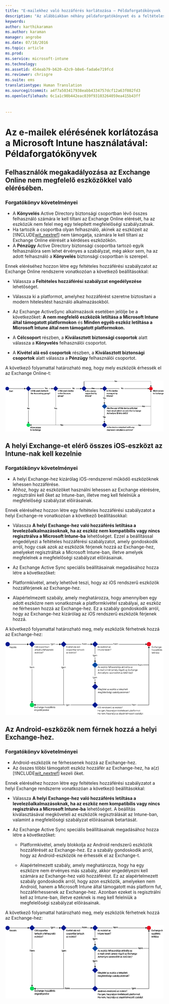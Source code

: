```yaml
---
title: "E-mailekhez való hozzáférés korlátozása – Példaforgatókönyvek | Microsoft Intune"
description: "Az alábbiakban néhány példaforgatókönyvet és a feltételes hozzáféréssel történő megvalósításuk módját találhatja."
keywords: 
author: karthikaraman
ms.author: karaman
manager: angrobe
ms.date: 07/18/2016
ms.topic: article
ms.prod: 
ms.service: microsoft-intune
ms.technology: 
ms.assetid: 454eab79-b620-42c9-b8e6-fada6e719fcd
ms.reviewer: chrisgre
ms.suite: ems
translationtype: Human Translation
ms.sourcegitcommit: a4f7a503417938eabb4334757dcf12a63f082fd3
ms.openlocfilehash: 6c1a1c90b442eac039f93103264059ea415b43ff


---
```


# Az e-mailek elérésének korlátozása a Microsoft Intune használatával: Példaforgatókönyvek

## Felhasználók megakadályozása az Exchange Online nem megfelelő eszközökkel való elérésében.
### Forgatókönyv követelményei
- A **Könyvelés** Active Directory biztonsági csoportban lévő összes felhasználó számára le kell tiltani az Exchange Online elérését, ha az eszközük nem felel meg egy telepített megfelelőségi szabályzatnak.
- Ha tartozik a csoportba olyan felhasználó, akinek az eszközeit az [!INCLUDE[wit_nextref](../includes/wit_nextref_md.md)] nem támogatja, számára le kell tiltani az Exchange Online elérését a kérdéses eszközökön.
- A **Pénzügy** Active Directory biztonsági csoportba tartozó egyik felhasználóra sem lehet érvényes a szabályzat, még akkor sem, ha az adott felhasználó a **Könyvelés** biztonsági csoportban is szerepel.

Ennek eléréséhez hozzon létre egy feltételes hozzáférési szabályzatot az Exchange Online rendszerre vonatkozóan a következő beállításokkal:

-   Válassza a **Feltételes hozzáférési szabályzat engedélyezése** lehetőséget.

- Válassza ki a platformot, amelyhez hozzáférést szeretne biztosítani a modern hitelesítést használó alkalmazásokból.
- Az Exchange ActiveSync alkalmazások esetében jelölje be a következőket: **A nem megfelelő eszközök letiltása a Microsoft Intune által támogatott platformokon** és **Minden egyéb eszköz letiltása a Microsoft Intune által nem támogatott platformokon.**
-   A **Célcsoport** részben, a **Kiválasztott biztonsági csoportok** alatt válassza a **Könyvelés** felhasználói csoportot.

-   A **Kivétel alá eső csoportok** részben, a **Kiválasztott biztonsági csoportok** alatt válassza a **Pénzügy** felhasználói csoportot.


A következő folyamattal határozható meg, hogy mely eszközök érhessék el az Exchange Online-t:

![Az eszközök általi elérés folyamata](./media/ConditionalAccess8-5.png)

## A helyi Exchange-et elérő összes iOS-eszközt az Intune-nak kell kezelnie
### Forgatókönyv követelményei
- A helyi Exchange-hez kizárólag iOS-rendszerrel működő eszközöknek lehessen hozzáférése.
- Ahhoz, hogy az eszközöket használni lehessen az Exchange elérésére, regisztrálni kell őket az Intune-ban, illetve meg kell felelniük a megfelelőségi szabályzat előírásainak.

Ennek eléréséhez hozzon létre egy feltételes hozzáférési szabályzatot a helyi Exchange-re vonatkozóan a következő beállításokkal:

-   Válassza **A helyi Exchange-hez való hozzáférés letiltása a levelezőalkalmazásoknak, ha az eszköz nem kompatibilis vagy nincs regisztrálva a Microsoft Intune-ba** lehetőséget. Ezzel a beállítással engedélyezi a feltételes hozzáférési szabályzatot, amely gondoskodik arról, hogy csak azok az eszközök férjenek hozzá az Exchange-hez, amelyeket regisztráltak a Microsoft Intune-ban, illetve amelyek megfelelnek a megfelelőségi szabályzat előírásainak.

-   Az Exchange Active Sync speciális beállításainak megadásához hozza létre a következőket:

  -   Platformkivétel, amely lehetővé teszi, hogy az iOS rendszerű eszközök hozzáférjenek az Exchange-hez.   

  -   Alapértelmezett szabály, amely meghatározza, hogy amennyiben egy adott eszközre nem vonatkoznak a platformkivétel szabályai, az eszköz ne férhessen hozzá az Exchange-hez. Ez a szabály gondoskodik arról, hogy az Exchange-hez kizárólag az iOS rendszerű eszközök férjenek hozzá.

A következő folyamattal határozható meg, mely eszközök férhetnek hozzá az Exchange-hez:

![Az eszközök általi elérés folyamata](./media/ConditionalAccess8-3.png)

## Az Android-eszközök nem férnek hozzá a helyi Exchange-hez.
### Forgatókönyv követelményei
- Android-eszközök ne férhessenek hozzá az Exchange-hez.
- Az összes többi támogatott eszköz hozzáfér az Exchange-hez, ha a(z) [!INCLUDE[wit_nextref](../includes/wit_nextref_md.md)] kezeli őket.

Ennek eléréséhez hozzon létre egy feltételes hozzáférési szabályzatot a helyi Exchange rendszerre vonatkozóan a következő beállításokkal:

-   Válassza **A helyi Exchange-hez való hozzáférés letiltása a levelezőalkalmazásoknak, ha az eszköz nem kompatibilis vagy nincs regisztrálva a Microsoft Intune-ba** lehetőséget. A beállítás kiválasztásával megköveteli az eszközök regisztrálását az Intune-ban, valamint a megfelelőségi szabályzat előírásainak betartását.

- Az Exchange Active Sync speciális beállításainak megadásához hozza létre a következőket:
  -   Platformkivétel, amely blokkolja az Android rendszerű eszközök hozzáférését az Exchange-hez. Ez a szabály gondoskodik arról, hogy az Android-eszközök ne érhessék el az Exchange-t.

  -   Alapértelmezett szabály, amely meghatározza, hogy ha egy eszközre nem érvényes más szabály, akkor engedélyezni kell számára az Exchange-hez való hozzáférést. Ez az alapértelmezett szabály gondoskodik arról, hogy azon eszközök, amelyeken nem Android, hanem a Microsoft Intune által támogatott más platform fut, hozzáférhessenek az Exchange-hez. Azonban ezeket is regisztrálni kell az Intune-ban, illetve ezeknek is meg kell felelniük a megfelelőségi szabályzat előírásainak.

A következő folyamattal határozható meg, mely eszközök férhetnek hozzá az Exchange-hez:

![Az eszközök általi elérés folyamata](./media/ConditionalAccess8-4.png)



<!--HONumber=Oct16_HO4-->


